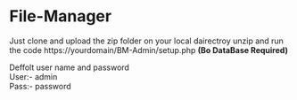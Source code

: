 # File-Manager
 
Just clone and upload the zip folder on your local dairectroy unzip and run the code https://yourdomain/BM-Admin/setup.php **(Bo DataBase Required)**

Deffolt user name and password<br>
User:- admin<br>
Pass:- password<br>
